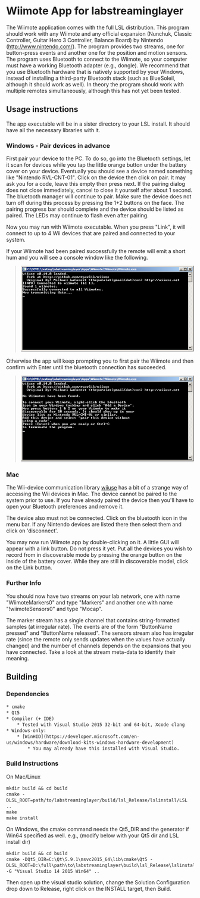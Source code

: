 # Wiimote App for labstreaminglayer

The Wiimote application comes with the full LSL distribution. This program should work with any Wiimote and any official expansion (Nunchuk, Classic Controller, Guitar Hero 3 Controller, Balance Board) by Nintendo (http://www.nintendo.com/). The program provides two streams, one for button-press events and another one for the position and motion sensors. The program uses Bluetooth to connect to the Wiimote, so your computer must have a working Bluetooth adapter (e.g., dongle). We recommend that you use Bluetooth hardware that is natively supported by your Windows, instead of installing a third-party Bluetooth stack (such as BlueSoleil, although it should work as well). In theory the program should work with multiple remotes simultaneously, although this has not yet been tested.

## Usage instructions

The app executable will be in a sister directory to your LSL install. It should have all the necessary libraries with it.

### Windows - Pair devices in advance

First pair your device to the PC. To do so, go into the Bluetooth settings,
let it scan for devices while you tap the little orange button under the
battery cover on your device. Eventually you should see a device named
something like "Nintendo RVL-CNT-01". Click on the device then click on pair.
It may ask you for a code, leave this empty then press next.
If the pairing dialog does not close immediately, cancel to close it yourself
after about 1 second. The bluetooth manager will continue to pair. Make sure
the device does not turn off during this process by pressing the 1+2 buttons
on the face. The pairing progress bar should complete and the device should be
listed as paired. The LEDs may continue to flash even after pairing.

Now you may run with Wiimote executable. When you press "Link", it will
connect to up to 4 Wii devices that are paired and connected to your system.

If your Wiimote had been paired successfully the remote will emit a short hum and you will see a console window like the following.

> ![wiimote-success.png](wiimote-success.png)

Otherwise the app will keep prompting you to first pair the Wiimote and then confirm with Enter until the bluetooth connection has succeeded.

> ![wiimote-retry.png](wiimote-retry.png)

### Mac

The Wii-device communication library [wiiuse](https://github.com/rpavlik/wiiuse)
has a bit of a strange way of accessing the Wii devices in Mac. The device
cannot be paired to the system prior to use. If you have already paired the
device then you'll have to open your Bluetooth preferences and remove it.

The device also must not be connected. Click on the bluetooth icon in the
menu bar. If any Nintendo devices are listed there then select them and
click on 'disconnect'.

You may now run Wiimote.app by double-clicking on it.
A little GUI will appear with a link button. Do not press it yet.
Put all the devices you wish to record from in discoverable mode
by pressing the orange button on the inside of the battery cover.
While they are still in discoverable model, click on the Link button.

### Further Info

You should now have two streams on your lab network, one with name "WiimoteMarkers0" and type "Markers" and another one with name "!wiimoteSensors0" and type "Mocap".

The marker stream has a single channel that contains string-formatted samples (at irregular rate). The events are of the form "ButtonName pressed" and "ButtonName released". The sensors stream also has irregular rate (since the remote only sends updates when the values have actually changed) and the number of channels depends on the expansions that you have connected. Take a look at the stream meta-data to identify their meaning.

## Building

### Dependencies

    * cmake
    * Qt5
    * Compiler (+ IDE)
        * Tested with Visual Studio 2015 32-bit and 64-bit, Xcode clang
    * Windows-only:
        * [WinHID](https://developer.microsoft.com/en-us/windows/hardware/download-kits-windows-hardware-development)
            * You may already have this installed with Visual Studio.

### Build Instructions

On Mac/Linux

```
mkdir build && cd build
cmake -DLSL_ROOT=path/to/labstreaminglayer/build/lsl_Release/lslinstall/LSL ..
make
make install
```

On Windows, the cmake command needs the Qt5_DIR and the generator if Win64 specified as well. e.g.,
(modify below with your Qt5 dir and LSL install dir)

```
mkdir build && cd build
cmake -DQt5_DIR=C:\Qt\5.9.1\msvc2015_64\lib\cmake\Qt5 -DLSL_ROOT=D:\full\path\to\labstreaminglayer\build\lsl_Release\lslinstall\LSL -G "Visual Studio 14 2015 Win64" ..
```

Then open up the visual studio solution, change the Solution Configuration drop down to Release, right click on the INSTALL target, then Build.


